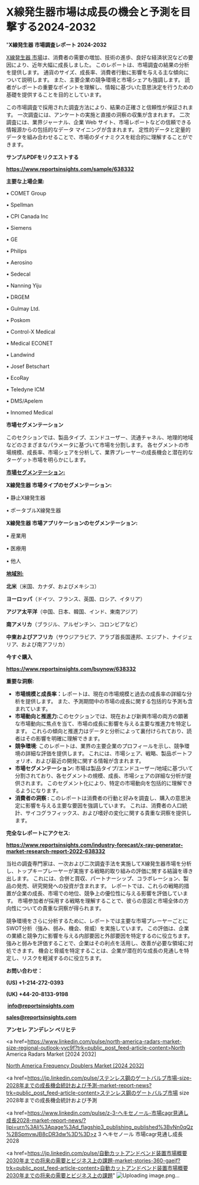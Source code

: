 # X線発生器市場は成長の機会と予測を目撃する2024-2032

"<strong>X線発生器 市場調査レポート 2024-2032</strong>

<a href=https://www.reportsinsights.com/sample/638332>X線発生器 市場</a>は、消費者の需要の増加、技術の進歩、良好な経済状況などの要因により、近年大幅に成長しました。 このレポートは、市場調査の結果の分析を提供します。 通貨のサイズ、成長率、消費者行動に影響を与える主な傾向について説明します。 また、主要企業の競争環境と市場シェアも強調します。 読者がレポートの重要なポイントを理解し、情報に基づいた意思決定を行うための基礎を提供することを目的としています。

この市場調査で採用された調査方法により、結果の正確さと信頼性が保証されます。 一次調査には、アンケートの実施と直接の洞察の収集が含まれます。 二次調査には、業界ジャーナル、企業 Web サイト、市場レポートなどの信頼できる情報源からの包括的なデータ マイニングが含まれます。 定性的データと定量的データを組み合わせることで、市場のダイナミクスを総合的に理解することができます。

<strong><b>サンプルPDFをリクエストする</b></strong>

<a href=https://www.reportsinsights.com/sample/638332><strong><u>https://www.reportsinsights.com/sample/638332</u></strong></a>

<strong>主要な上場企業:</strong>

• COMET Group

• Spellman

• CPI Canada Inc

• Siemens

• GE

• Philips

• Aerosino

• Sedecal

• Nanning Yiju

• DRGEM

• Gulmay Ltd.

• Poskom

• Control-X Medical

• Medical ECONET

• Landwind

• Josef Betschart

• EcoRay

• Teledyne ICM

• DMS/Apelem

• Innomed Medical

<strong>市場セグメンテーション</strong>

このセクションでは、製品タイプ、エンドユーザー、流通チャネル、地理的地域などのさまざまなパラメータに基づいて市場を分割します。 各セグメントの市場規模、成長率、市場シェアを分析して、業界プレーヤーの成長機会と潜在的なターゲット市場を明らかにします。

<strong><u>市場セグメンテーション</u></strong><strong><u>:</u></strong>

<strong>X線発生器 市場タイプのセグメンテーション:</strong>

• 静止X線発生器

• ポータブルX線発生器

<strong>X線発生器 市場アプリケーションのセグメンテーション:</strong>

• 産業用

• 医療用

• 他人

<strong><u>地域別</u></strong><strong><u>:</u></strong>

<strong>北米</strong>（米国、カナダ、およびメキシコ）

<strong>ヨーロッパ</strong>（ドイツ、フランス、英国、ロシア、イタリア）

<strong>アジア太平洋</strong>（中国、日本、韓国、インド、東南アジア）

<strong>南アメリカ</strong>（ブラジル、アルゼンチン、コロンビアなど）

<strong>中東およびアフリカ</strong>（サウジアラビア、アラブ首長国連邦、エジプト、ナイジェリア、および南アフリカ）

<strong>今すぐ購入</strong>

<a href=https://www.reportsinsights.com/buynow/638332><strong><u>https://www.reportsinsights.com/buynow/638332</u></strong></a>

<strong>重要な洞察:</strong>
<ul>
  <li><strong>市場規模と成長率：</strong>レポートは、現在の市場規模と過去の成長率の詳細な分析を提供します。 また、予測期間中の市場の成長に関する包括的な予測も含まれています。</li>
  <li><strong>市場動向と推進力:</strong>このセクションでは、現在および新興市場の両方の顕著な市場動向に焦点を当て、市場の成長に影響を与える主要な推進力を特定します。 これらの傾向と推進力はデータと分析によって裏付けられており、読者はその影響を明確に理解できます。</li>
  <li><strong>競争環境</strong>: このレポートは、業界の主要企業のプロフィールを示し、競争環境の詳細な評価を提供します。 これには、市場シェア、戦略、製品ポートフォリオ、および最近の開発に関する情報が含まれます。</li>
  <li><strong>市場セグメンテーション: </strong>市場は製品タイプ/エンドユーザー/地域に基づいて分割されており、各セグメントの規模、成長、市場シェアの詳細な分析が提供されます。 このセグメント化により、特定の市場動向を包括的に理解できるようになります。</li>
  <li><strong>消費者の洞察 : </strong>このレポートは消費者の行動と好みを調査し、購入の意思決定に影響を与える主要な要因を強調しています。 これは、消費者の人口統計、サイコグラフィックス、および嗜好の変化に関する貴重な洞察を提供します。</li>
</ul>
<strong>完全なレポートにアクセス:</strong>

<a href=https://www.reportsinsights.com/industry-forecast/x-ray-generator-market-research-report-2022-638332><strong><u><b>https://www.reportsinsights.com/industry-forecast/x-ray-generator-market-research-report-2022-638332</b></u></strong></a>

当社の調査専門家は、一次および二次調査手法を実施してX線発生器市場を分析し、トップキープレーヤーが実施する戦略的取り組みの評価に関する結論を導き出します。 これには、合併と買収、パートナーシップ、コラボレーション、製品の発売、研究開発への投資が含まれます。 レポートでは、これらの戦略的措置が企業の成長、市場での地位、競争上の優位性に与える影響を評価しています。 市場参加者が採用する戦略を理解することで、彼らの意図と市場全体の方向性についての貴重な洞察が得られます。

競争環境をさらに分析するために、レポートでは主要な市場プレーヤーごとにSWOT分析（強み、弱み、機会、脅威）を実施しています。 この評価は、企業の業績と競争力に影響を与える内部要因と外部要因を特定するのに役立ちます。 強みと弱みを評価することで、企業はその利点を活用し、改善が必要な領域に対処できます。 機会と脅威を特定することは、企業が潜在的な成長の見通しを特定し、リスクを軽減するのに役立ちます。

<strong>お問い合わせ：</strong>

<strong>(US) +1-214-272-0393</strong>

<strong>(UK) +44-20-8133-9198</strong>

<strong> </strong><a href=info@reportsinsights.com><strong><u>info@reportsinsights.com</u></strong></a>

<a href=sales@reportsinsights.com><strong><u>sales@reportsinsights.com</u></strong></a>

<strong>アンセレ アンデレン ベリヒテ</strong>

<a href=https://www.linkedin.com/pulse/north-america-radars-market-size-regional-outlook-yvc9f?trk=public_post_feed-article-content>North America Radars Market [2024 2032]</a>

<a href=https://www.linkedin.com/pulse/north-america-frequency-doublers-market-emerging-ctgof/>North America Frequency Doublers Market [2024 2032]</a>

<a href=https://jp.linkedin.com/pulse/ステンレス鋼のゲートバルブ市場-size-2028年までの成長機会統計および予測-market-report-news?trk=public_post_feed-article-content>ステンレス鋼のゲートバルブ市場 size 2028年までの成長機会統計および予測</a>

<a href=https://www.linkedin.com/pulse/z-3-ヘキセノール-市場cagr見通し成長2028-market-report-news/?lipi=urn%3Ali%3Apage%3Ad_flagship3_publishing_published%3BvNn0qQz%2BSpmvwJB8cDR3dw%3D%3D>z 3 ヘキセノール 市場cagr見通し成長2028</a>

<a href=https://jp.linkedin.com/pulse/自動カットアンドベンド装置市場概要2030年までの将来の需要とビジネス上の課題-market-stories-360-gaejf?trk=public_post_feed-article-content>自動カットアンドベンド装置市場概要2030年までの将来の需要とビジネス上の課題</a>"
![Uploading image.png…]()
